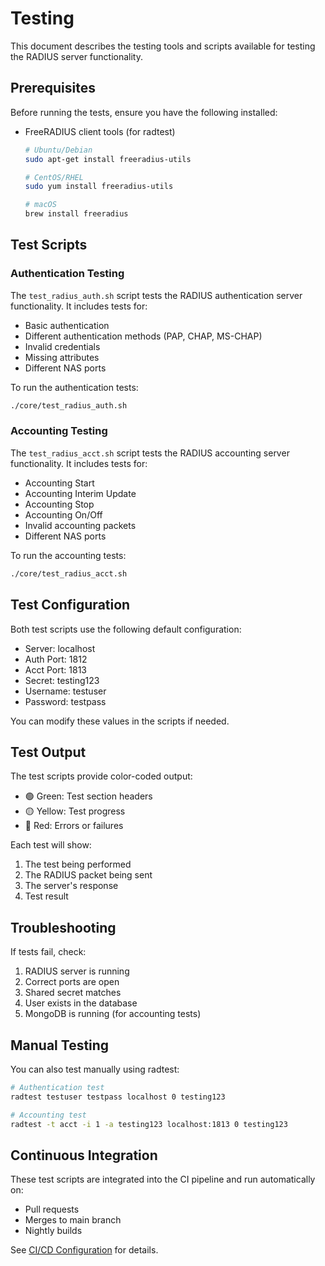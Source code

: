 # Testing

This document describes the testing tools and scripts available for testing the RADIUS server functionality.

## Prerequisites

Before running the tests, ensure you have the following installed:
- FreeRADIUS client tools (for radtest)
  ```bash
  # Ubuntu/Debian
  sudo apt-get install freeradius-utils
  
  # CentOS/RHEL
  sudo yum install freeradius-utils
  
  # macOS
  brew install freeradius
  ```

## Test Scripts

### Authentication Testing

The `test_radius_auth.sh` script tests the RADIUS authentication server functionality. It includes tests for:

- Basic authentication
- Different authentication methods (PAP, CHAP, MS-CHAP)
- Invalid credentials
- Missing attributes
- Different NAS ports

To run the authentication tests:
```bash
./core/test_radius_auth.sh
```

### Accounting Testing

The `test_radius_acct.sh` script tests the RADIUS accounting server functionality. It includes tests for:

- Accounting Start
- Accounting Interim Update
- Accounting Stop
- Accounting On/Off
- Invalid accounting packets
- Different NAS ports

To run the accounting tests:
```bash
./core/test_radius_acct.sh
```

## Test Configuration

Both test scripts use the following default configuration:
- Server: localhost
- Auth Port: 1812
- Acct Port: 1813
- Secret: testing123
- Username: testuser
- Password: testpass

You can modify these values in the scripts if needed.

## Test Output

The test scripts provide color-coded output:
- 🟢 Green: Test section headers
- 🟡 Yellow: Test progress
- 🔴 Red: Errors or failures

Each test will show:
1. The test being performed
2. The RADIUS packet being sent
3. The server's response
4. Test result

## Troubleshooting

If tests fail, check:
1. RADIUS server is running
2. Correct ports are open
3. Shared secret matches
4. User exists in the database
5. MongoDB is running (for accounting tests)

## Manual Testing

You can also test manually using radtest:

```bash
# Authentication test
radtest testuser testpass localhost 0 testing123

# Accounting test
radtest -t acct -i 1 -a testing123 localhost:1813 0 testing123
```

## Continuous Integration

These test scripts are integrated into the CI pipeline and run automatically on:
- Pull requests
- Merges to main branch
- Nightly builds

See [CI/CD Configuration](../.github/workflows/ci.yml) for details. 